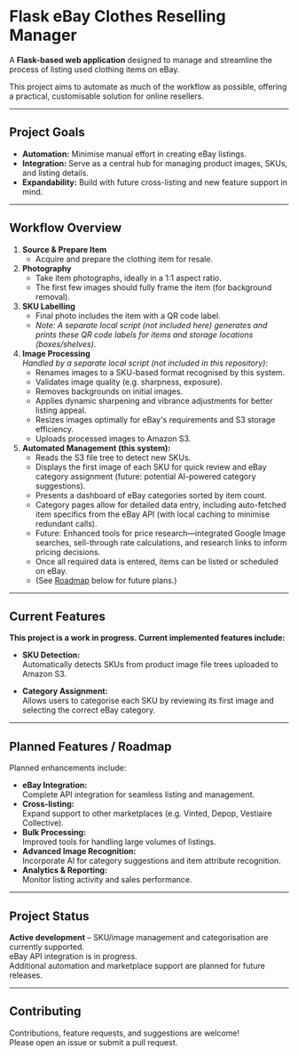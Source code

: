 # Flask eBay Clothes Reselling Manager

A **Flask-based web application** designed to manage and streamline the process of listing used clothing items on eBay. 

This project aims to automate as much of the workflow as possible, offering a practical, customisable solution for online resellers.

---

## Project Goals

- **Automation:** Minimise manual effort in creating eBay listings.
- **Integration:** Serve as a central hub for managing product images, SKUs, and listing details.
- **Expandability:** Build with future cross-listing and new feature support in mind.

---

## Workflow Overview

1. **Source & Prepare Item**
   - Acquire and prepare the clothing item for resale.
2. **Photography**
   - Take item photographs, ideally in a 1:1 aspect ratio.
   - The first few images should fully frame the item (for background removal).
3. **SKU Labelling**
   - Final photo includes the item with a QR code label.
   - *Note: A separate local script (not included here) generates and prints these QR code labels for items and storage locations (boxes/shelves).*
4. **Image Processing**  
   *Handled by a separate local script (not included in this repository):*
   - Renames images to a SKU-based format recognised by this system.
   - Validates image quality (e.g. sharpness, exposure).
   - Removes backgrounds on initial images.
   - Applies dynamic sharpening and vibrance adjustments for better listing appeal.
   - Resizes images optimally for eBay's requirements and S3 storage efficiency.
   - Uploads processed images to Amazon S3.
5. **Automated Management (this system):**
   - Reads the S3 file tree to detect new SKUs.
   - Displays the first image of each SKU for quick review and eBay category assignment (future: potential AI-powered category suggestions).
   - Presents a dashboard of eBay categories sorted by item count.
   - Category pages allow for detailed data entry, including auto-fetched item specifics from the eBay API (with local caching to minimise redundant calls).
   - Future: Enhanced tools for price research—integrated Google Image searches, sell-through rate calculations, and research links to inform pricing decisions.
   - Once all required data is entered, items can be listed or scheduled on eBay.
   - (See [Roadmap](#planned-features--roadmap) below for future plans.)

---

## Current Features

**This project is a work in progress. Current implemented features include:**

- **SKU Detection:**  
  Automatically detects SKUs from product image file trees uploaded to Amazon S3.

- **Category Assignment:**  
  Allows users to categorise each SKU by reviewing its first image and selecting the correct eBay category.

---

## Planned Features / Roadmap

Planned enhancements include:

- **eBay Integration:**  
  Complete API integration for seamless listing and management.
- **Cross-listing:**  
  Expand support to other marketplaces (e.g. Vinted, Depop, Vestiaire Collective).
- **Bulk Processing:**  
  Improved tools for handling large volumes of listings.
- **Advanced Image Recognition:**  
  Incorporate AI for category suggestions and item attribute recognition.
- **Analytics & Reporting:**  
  Monitor listing activity and sales performance.

---

## Project Status

**Active development** – SKU/image management and categorisation are currently supported.  
eBay API integration is in progress.  
Additional automation and marketplace support are planned for future releases.

---

## Contributing

Contributions, feature requests, and suggestions are welcome!  
Please open an issue or submit a pull request.